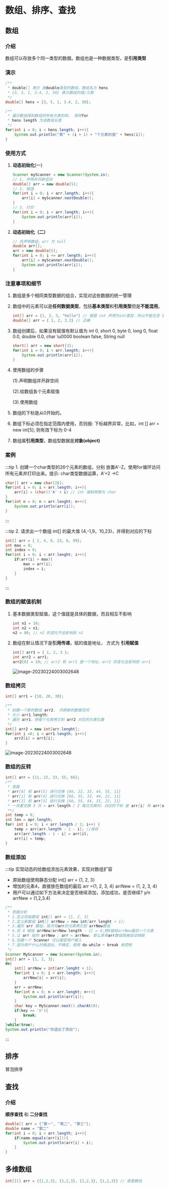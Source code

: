 # 数组、排序、查找

## 数组

### 介绍

数组可以存放多个同一类型的数据。数组也是一种数据类型，是**引用类型**

### 演示

```java
/**
 * double[] 表示 是double类型的数组，数组名为 hens
 * {3, 5, 1, 3.4, 2, 50} 表示数组的值/元素
 */
double[] hens = {3, 5, 1, 3.4, 2, 50};

/**
 * 遍历数组得到数组的所有元素的和， 使用for
 * hens.length 为该数组长度
 */
for(int i = 0; i < hens.length; i++){
    System.out.println("第" + (i + 1) + "个元素的值" + hens[i]);
}
```

### 使用方式

1. **动态初始化**(一)

   ```java
   Scanner myScanner = new Scanner(System.in);
   // 1. 声明并开辟空间
   double[] arr = new double[5];
   // 2. 赋值
   for(int i = 0; i < arr.length; i++){
       arr[i] = myScanner.nextDouble();
   }
   // 3. 打印
   for(int i = 0; i < arr.length; i++){
       System.out.println(arr[i]);
   }
   ```

2. **动态初始化（二）**

   ```java
   // 先声明数组，arr 为 null
   double arr[];
   arr = new double[5];
   for(int i = 0; i <= arr.length; i++){
       arr[i] = myScanner.nextDouble();
       System.out.println(arr[i]);
   }
   ```

### 注意事项和细节

1. 数组是多个相同类型数据的组合，实现对这些数据的统一管理

2. 数组中的元素可以是**任何数据类型**，包括**基本类型**和**引用类型**但是**不能混用**。

   ```java
   int[] arr = {1, 2, 3, "hello"} // 报错 int 声明为int类型，所以不能包含 String
   double[] arr = { 1, 2, 3.2} // 正确
   ```

3. 数组创建后，如果没有赋值有默认值为 int 0, short 0, byte 0, long 0, float 0.0, double 0.0, char \u0000 boolean false, String null

   ```java
   short[] arr = new short[3];
   for(int i = 0; i < arr.length; i++){
       System.out.println(arr[i]);
   } 
   ```

4. 使用数组的步骤 

   (1).声明数组并开辟空间 

   (2).给数组各个元素赋值 

   (3).使用数组

5. 数组的下标是从0开始的。

6. 数组下标必须在指定范围内使用，否则报: 下标越界异常，比如，int [] arr = new int[5]; 则有效下标为 0-4

7. 数组属**引用类型**，数组型数据是**对象(object)**

### 案例
:::tip 1. 创建一个char类型的26个元素的数组，分别 放置A'-Z。使用for循环访问所有元素并打印出来。提示: char类型数据运算，A'+2 ->C
```java
char[] arr = new char[26];
for(int i = 0; i < arr.length; i++){
    arr[i] = (char)('A' + i) // int 强制转换为 char
}
for(int n = 0; n < arr.lenght; n++){
    System.out.println(arr[i]);
}
```
:::

:::tip 2. 请求出一个数组 int[] 的最大值 {4,-1,9，10,23}，并得到对应的下标
```java
int[] arr = { 2, 4, 6, 23, 6, 99};
int max = 0;
int index = 0;
for(int i = 0; i < arr.lenght; i++){
    if(arr[i] > max){
        max = arr[i];
        index = i;
    }
}
```
:::


### 数组的赋值机制

1. 基本数据类型赋值，这个值就是具体的数据，而且相互不影响

   ```java
   int n1 = 10;
   int n2 = n1;
   n2 = 80; // n2 的变化不会影响到 n1
   ```

2. 数组在默认情况下是**引用传递**，赋的值是地址， 方式为 **引用赋值**

   ```java
   int[] arr1 = { 1, 2, 3 };
   int arr2 = arr1;
   arr2[0] = 10; // arr2 和 arr1 是一个地址，arr2 的变化会影响到 arr1
   ```

   ![image-20230224003002648](./image/16.png)

### 数组拷贝

```java
int[] arr1 = {10, 20, 30};

/**
 * 创建一个新的数组 arr2， 开辟新的数据空间
 * 大小 arr1.length;
 * 遍历 arr1，把每个元素拷贝到 arr2 对饮的元素位置
 */
int[] arr2 = new int[arr.lenght];
for(int i =0; i < arr1.length; i++){
    arr2[i] = arr1[i];
}
```

![image-20230224003002648](./image/17.png)

### 数组的反转

```java
int[] arr = {11, 22, 33, 55, 66};
/**
 * 思路
 * arr[0] 和 arr[5] 进行交换 {66, 22, 33, 44, 55, 11}
 * arr[1] 和 arr[4] 进行交换 {66, 55, 33, 44, 22, 11}
 * arr[2] 和 arr[3] 进行交换 {66, 55, 44, 33, 22, 11}
 * 一共要交换 3 次 = arr.length / 2 每次交换时，对应的下标 是 arr[i] 和 arr[arr.length - 1 -i]
 **/
int temp = 0;
int len = apr.length;
for( int i = 0; i < arr.length / 2; i++) {
    temp = arr[arr.length - 1 - i]; //保存
    arr[arr.length - 1 - i] = arr[il;
    arr[i] = temp;
}
```

### 数组添加
:::tip 实现动态的给数组添加元素效果，实现对数组扩容
- 原始数组使用静态分配 int[] arr = {1, 2, 3}
- 增加的元素4，直接放在数组的最后 arr ={1, 2, 3, 4}  arrNew = {1, 2, 3, 4}
- 用户可以通过如下方法来决定是否继续添加，添加成功，是否继续? y/n
arrNew = (1,2,3.4)
```java
/**
 * 思路分析
 * 1.定义初始数组 int[] arr = {1, 2, 3}
 * 2.定义新数组 int[] arrNew = new int[arr.lenght + 1];
 * 3.遍历 arr 数组，依次将arr的元素拷贝到 arrNew数组
 * 4.将 4 赋给 arrNew[arrNew.length - 1] = 4;把4赋给arrNew最后一个元素
 * 5.让 arr 指向 arrNew ; arr = arrNew; 那么原来arr数组就被自动销毁
 * 6.创建一个 Scanner 可以接受用户输入
 * 7.因为用户什么时候退出，不确定，使用 do-while + break 来控制
 */
Scanner MyScanner = new Scanner(System.in);
int[] arr = {1, 2, 3};
do{
    int[] arrNew = int[arr.lenght + 1];
    for(int i = 0; i < arr.length; i++){
        arrNew[i] = arr[i];
    }
    arr = arrNew;
    for(int n = 0; n > arr.lenght; n++){
        System.out.println(arr[i]);
    }
    char key = MyScanner.next().charAt(0);
    if(key == 'n'){
        break;
    }
}while(true);
System.out.println("你退出了添加");
```
:::

## 排序

冒泡排序

## 查找

### 介绍

**顺序查找** 和 **二分查找**

```java
double[] arr = {"第一", "第二", "第三"};
double name = "第二"
for(int i = 0; i < arr.length; i++){
    if(name.equals(arr[i])){
        System.out.println(arr[i] + i);
    }
}
```



## 多维数组

```java
int[][] arr = {{1,2,3}, {1,2,3}, {1,2,3}, {1,2,3}} // 嵌套数组
```

